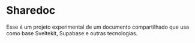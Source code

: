 # Sharedoc
Esse é um projeto experimental de um documento compartilhado que usa como base Sveltekit, Supabase e outras tecnologias.